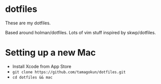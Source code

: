 # dotfiles

These are my dotfiles.

Based around holman/dotfiles. Lots of vim stuff inspired by skwp/dotfiles.

# Setting up a new Mac

- Install Xcode from App Store
- `git clone https://github.com/tamagokun/dotfiles.git`
- `cd dotfiles && mac`
